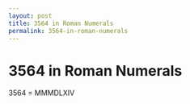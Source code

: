 ```yaml
---
layout: post
title: 3564 in Roman Numerals
permalink: 3564-in-roman-numerals
---
```


# 3564 in Roman Numerals

3564 = MMMDLXIV
